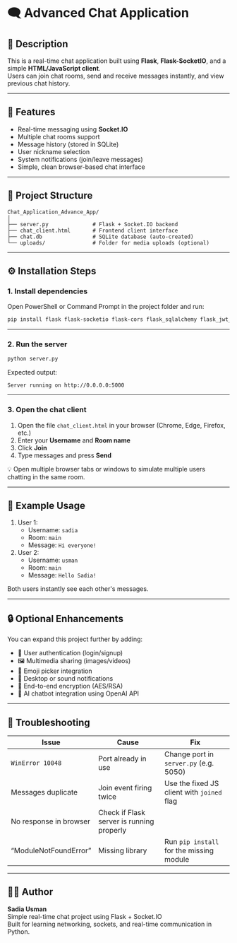 # 🗨️ Advanced Chat Application

## 📘 Description
This is a real-time chat application built using **Flask**, **Flask-SocketIO**, and a simple **HTML/JavaScript client**.  
Users can join chat rooms, send and receive messages instantly, and view previous chat history.

---

## 🧩 Features
- Real-time messaging using **Socket.IO**
- Multiple chat rooms support
- Message history (stored in SQLite)
- User nickname selection
- System notifications (join/leave messages)
- Simple, clean browser-based chat interface

---

## 📁 Project Structure
```
Chat_Application_Advance_App/
│
├── server.py              # Flask + Socket.IO backend
├── chat_client.html       # Frontend client interface
├── chat.db                # SQLite database (auto-created)
└── uploads/               # Folder for media uploads (optional)
```

---

## ⚙️ Installation Steps

### 1. Install dependencies
Open PowerShell or Command Prompt in the project folder and run:
```bash
pip install flask flask-socketio flask-cors flask_sqlalchemy flask_jwt_extended eventlet
```

---

### 2. Run the server
```bash
python server.py
```
Expected output:
```
Server running on http://0.0.0.0:5000
```

---

### 3. Open the chat client
1. Open the file `chat_client.html` in your browser (Chrome, Edge, Firefox, etc.)  
2. Enter your **Username** and **Room name**  
3. Click **Join**  
4. Type messages and press **Send**

💡 Open multiple browser tabs or windows to simulate multiple users chatting in the same room.

---

## 🧠 Example Usage
1. User 1:
   - Username: `sadia`
   - Room: `main`
   - Message: `Hi everyone!`
2. User 2:
   - Username: `usman`
   - Room: `main`
   - Message: `Hello Sadia!`

Both users instantly see each other's messages.

---

## 🔒 Optional Enhancements
You can expand this project further by adding:
- 🔐 User authentication (login/signup)
- 🖼️ Multimedia sharing (images/videos)
- 💬 Emoji picker integration
- 🔔 Desktop or sound notifications
- 🔏 End-to-end encryption (AES/RSA)
- 🧠 AI chatbot integration using OpenAI API

---

## 🧰 Troubleshooting

| Issue | Cause | Fix |
|-------|--------|------|
| `WinError 10048` | Port already in use | Change port in `server.py` (e.g. 5050) |
| Messages duplicate | Join event firing twice | Use the fixed JS client with `joined` flag |
| No response in browser | Check if Flask server is running properly |
| “ModuleNotFoundError” | Missing library | Run `pip install` for the missing module |

---

## 👩‍💻 Author
**Sadia Usman**  
Simple real-time chat project using Flask + Socket.IO  
Built for learning networking, sockets, and real-time communication in Python.
